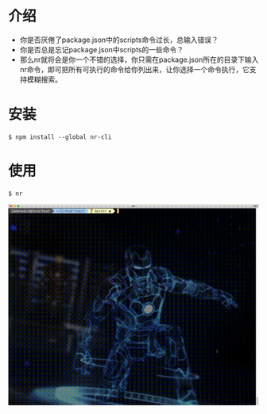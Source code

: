 # 介绍
* 你是否厌倦了package.json中的scripts命令过长，总输入错误？
* 你是否总是忘记package.json中scripts的一些命令？
* 那么nr就将会是你一个不错的选择，你只需在package.json所在的目录下输入nr命令，即可把所有可执行的命令给你列出来，让你选择一个命令执行，它支持模糊搜索。

# 安装
```
$ npm install --global nr-cli
```

# 使用
```
$ nr
```
![01](https://raw.githubusercontent.com/Jameswain/nr/master/docs/nr-search.gif)

